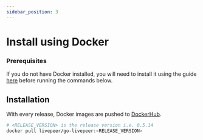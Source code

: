 ```yaml
---
sidebar_position: 3
---
```


# Install using Docker

### Prerequisites

If you do not have Docker installed, you will need to install it using the guide
[here](https://docs.docker.com/get-docker/) before running the commands below.

## Installation

With every release, Docker images are pushed to
[DockerHub](https://hub.docker.com/r/livepeer/go-livepeer).

```bash
# <RELEASE_VERSION> is the release version i.e. 0.5.14
docker pull livepeer/go-livepeer:<RELEASE_VERSION>
```
